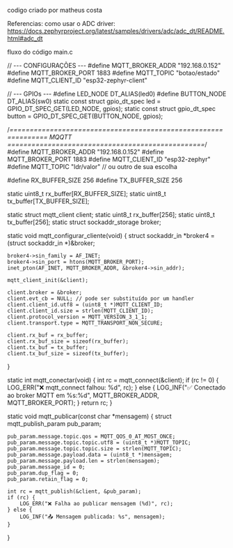 codigo criado por matheus costa

Referencias:
como usar o ADC driver: https://docs.zephyrproject.org/latest/samples/drivers/adc/adc_dt/README.html#adc_dt


fluxo do código main.c

// --- CONFIGURAÇÕES ---
#define MQTT_BROKER_ADDR "192.168.0.152"
#define MQTT_BROKER_PORT 1883
#define MQTT_TOPIC       "botao/estado"
#define MQTT_CLIENT_ID   "esp32-zephyr-client"

// --- GPIOs ---
#define LED_NODE    DT_ALIAS(led0)
#define BUTTON_NODE DT_ALIAS(sw0)
static const struct gpio_dt_spec led = GPIO_DT_SPEC_GET(LED_NODE, gpios);
static const struct gpio_dt_spec button = GPIO_DT_SPEC_GET(BUTTON_NODE, gpios);




/*=============================================================== MQQTT =================================================*/
#define MQTT_BROKER_ADDR "192.168.0.152"
#define MQTT_BROKER_PORT 1883
#define MQTT_CLIENT_ID "esp32-zephyr"
#define MQTT_TOPIC "ldr/valor"  // ou outro de sua escolha


#define RX_BUFFER_SIZE 256
#define TX_BUFFER_SIZE 256

static uint8_t rx_buffer[RX_BUFFER_SIZE];
static uint8_t tx_buffer[TX_BUFFER_SIZE];

static struct mqtt_client client;
static uint8_t rx_buffer[256];
static uint8_t tx_buffer[256];
static struct sockaddr_storage broker;

static void mqtt_configurar_cliente(void)
{
    struct sockaddr_in *broker4 = (struct sockaddr_in *)&broker;

    broker4->sin_family = AF_INET;
    broker4->sin_port = htons(MQTT_BROKER_PORT);
    inet_pton(AF_INET, MQTT_BROKER_ADDR, &broker4->sin_addr);

    mqtt_client_init(&client);

    client.broker = &broker;
    client.evt_cb = NULL; // pode ser substituído por um handler
    client.client_id.utf8 = (uint8_t *)MQTT_CLIENT_ID;
    client.client_id.size = strlen(MQTT_CLIENT_ID);
    client.protocol_version = MQTT_VERSION_3_1_1;
    client.transport.type = MQTT_TRANSPORT_NON_SECURE;

    client.rx_buf = rx_buffer;
    client.rx_buf_size = sizeof(rx_buffer);
    client.tx_buf = tx_buffer;
    client.tx_buf_size = sizeof(tx_buffer);
}

static int mqtt_conectar(void)
{
    int rc = mqtt_connect(&client);
    if (rc != 0) {
        LOG_ERR("❌ mqtt_connect falhou: %d", rc);
    } else {
        LOG_INF("✅ Conectado ao broker MQTT em %s:%d", MQTT_BROKER_ADDR, MQTT_BROKER_PORT);
    }
    return rc;
}

static void mqtt_publicar(const char *mensagem)
{
    struct mqtt_publish_param pub_param;

    pub_param.message.topic.qos = MQTT_QOS_0_AT_MOST_ONCE;
    pub_param.message.topic.topic.utf8 = (uint8_t *)MQTT_TOPIC;
    pub_param.message.topic.topic.size = strlen(MQTT_TOPIC);
    pub_param.message.payload.data = (uint8_t *)mensagem;
    pub_param.message.payload.len = strlen(mensagem);
    pub_param.message_id = 0;
    pub_param.dup_flag = 0;
    pub_param.retain_flag = 0;

    int rc = mqtt_publish(&client, &pub_param);
    if (rc) {
        LOG_ERR("❌ Falha ao publicar mensagem (%d)", rc);
    } else {
        LOG_INF("📤 Mensagem publicada: %s", mensagem);
    }
}
